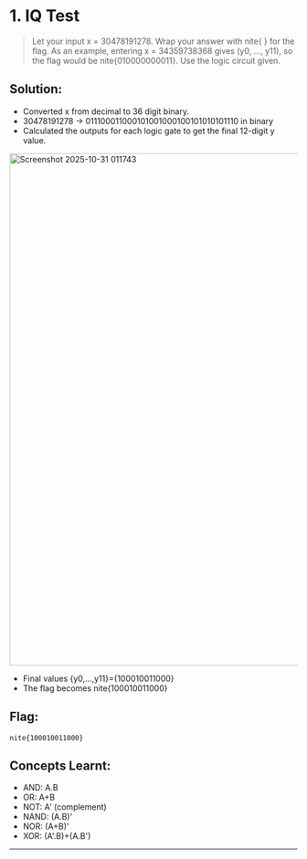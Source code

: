 # 1. IQ Test
> Let your input x = 30478191278. Wrap your answer with nite{ } for the flag. As an example, entering x = 34359738368 gives (y0, ..., y11), so the flag would be nite{010000000011}. Use the logic circuit given.
## Solution:
- Converted x from decimal to 36 digit binary.
- 30478191278 -> 011100011000101001000100101010101110 in binary
- Calculated the outputs for each logic gate to get the final 12-digit y value.
<img width="505" height="898" alt="Screenshot 2025-10-31 011743" src="https://github.com/user-attachments/assets/22c6582b-82f5-4cd1-9d79-91698c360081" />

- Final values {y0,...,y11}={100010011000}
- The flag becomes nite{100010011000}
## Flag:
```
nite{100010011000}
```
## Concepts Learnt:
- AND: A.B
- OR: A+B
- NOT: A' (complement)
- NAND: (A.B)'
- NOR: (A+B)'
- XOR: (A'.B)+(A.B')
***
